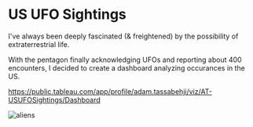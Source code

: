 # US UFO Sightings

I've always been deeply fascinated (& freightened) by the possibility of extraterrestrial life.

With the pentagon finally acknowledging UFOs and reporting about 400 encounters, I decided to create a dashboard analyzing occurances in the US.

https://public.tableau.com/app/profile/adam.tassabehji/viz/AT-USUFOSightings/Dashboard

![aliens](https://user-images.githubusercontent.com/56136026/187028806-04da2713-2315-40e9-8bb8-5808f60e4b80.gif)
